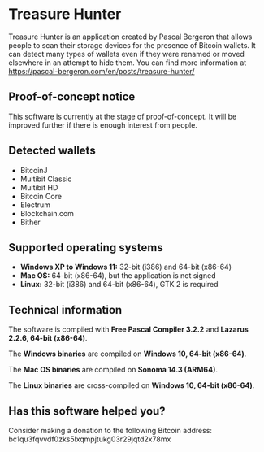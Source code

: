 # Treasure Hunter

Treasure Hunter is an application created by Pascal Bergeron that allows people
to scan their storage devices for the presence of Bitcoin wallets. It can
detect many types of wallets even if they were renamed or moved elsewhere
in an attempt to hide them. You can find more information at https://pascal-bergeron.com/en/posts/treasure-hunter/

## Proof-of-concept notice

This software is currently at the stage of proof-of-concept. It will be improved
further if there is enough interest from people.

## Detected wallets

- BitcoinJ
- Multibit Classic
- Multibit HD
- Bitcoin Core
- Electrum
- Blockchain.com
- Bither

## Supported operating systems

- **Windows XP to Windows 11:** 32-bit (i386) and 64-bit (x86-64)
- **Mac OS:** 64-bit (x86-64), but the application is not signed
- **Linux:** 32-bit (i386) and 64-bit (x86-64), GTK 2 is required

## Technical information

The software is compiled with **Free Pascal Compiler 3.2.2** and **Lazarus 2.2.6, 64-bit (x86-64)**.

The **Windows binaries** are compiled on **Windows 10, 64-bit (x86-64)**.

The **Mac OS binaries** are compiled on **Sonoma 14.3 (ARM64)**.

The **Linux binaries** are cross-compiled on **Windows 10, 64-bit (x86-64)**.

## Has this software helped you?

Consider making a donation to the following Bitcoin address: 
bc1qu3fqvvdf0zks5lxqmpjtukg03r29jqtd2x78mx
